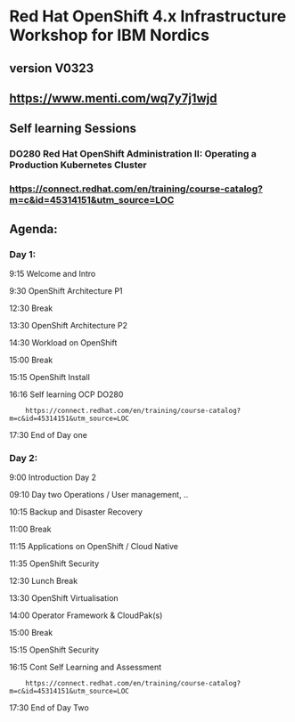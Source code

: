 # Red Hat OpenShift 4.x Infrastructure Workshop for IBM Nordics

## version V0323

## https://www.menti.com/wq7y7j1wjd

## Self learning Sessions

### DO280 Red Hat OpenShift Administration II: Operating a Production Kubernetes Cluster
### https://connect.redhat.com/en/training/course-catalog?m=c&id=45314151&utm_source=LOC

## Agenda:

### Day 1:

9:15		Welcome and Intro	

9:30		OpenShift Architecture P1		

12:30		Break

13:30		OpenShift Architecture P2

14:30		Workload on OpenShift

15:00		Break

15:15		OpenShift Install	

16:16		Self learning OCP DO280

		https://connect.redhat.com/en/training/course-catalog?m=c&id=45314151&utm_source=LOC

17:30		End of Day one

### Day 2:

9:00		Introduction Day 2
		
09:10		Day two Operations / User management, ..

10:15		Backup and Disaster Recovery

11:00		Break

11:15		Applications on OpenShift / Cloud Native

11:35		OpenShift Security

12:30		Lunch Break

13:30		OpenShift Virtualisation

14:00		Operator Framework & CloudPak(s)		

15:00		Break		

15:15		OpenShift Security		

16:15		Cont Self Learning and Assessment

		https://connect.redhat.com/en/training/course-catalog?m=c&id=45314151&utm_source=LOC

17:30		End of Day Two


